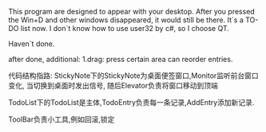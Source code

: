 This program are designed to appear with your desktop. After you pressed the Win+D and other windows disappeared, it would still be there.
It\`s a TO-DO list now.
I don\`t know how to use user32 by c#, so I choose QT.

Haven`t done.

after done, additional:
1.drag: press certain area can reorder entries.

代码结构指路:
StickyNote下的StickyNote为桌面便签窗口,Monitor监听前台窗口变化, 当切换到桌面时发出信号, 随后Elevator负责将窗口移动到顶端

TodoList下的TodoList是主体,TodoEntry负责每一条记录,AddEntry添加新记录. 

ToolBar负责小工具,例如回滚,锁定